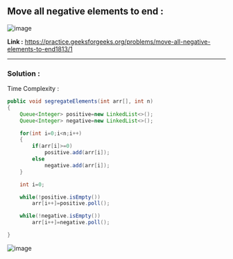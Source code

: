 ## Move all negative elements to end :

![image](https://user-images.githubusercontent.com/23376002/180262612-0f9bfd80-7ddf-4169-b9aa-7ee3dbddb3f0.png)


**Link :** https://practice.geeksforgeeks.org/problems/move-all-negative-elements-to-end1813/1


-----------------------------------------------------------------------------------------------------------------------------------------------------


### Solution :

Time Complexity :


```java
public void segregateElements(int arr[], int n)
{
    Queue<Integer> positive=new LinkedList<>();
    Queue<Integer> negative=new LinkedList<>();

    for(int i=0;i<n;i++)
    {
        if(arr[i]>=0)
            positive.add(arr[i]);
        else 
            negative.add(arr[i]);
    }

    int i=0;

    while(!positive.isEmpty())
        arr[i++]=positive.poll();

    while(!negative.isEmpty())
        arr[i++]=negative.poll();

}

```

![image](https://user-images.githubusercontent.com/23376002/227758077-3475bd33-ca5a-49cd-b7e2-21fd3b0c0369.png)




